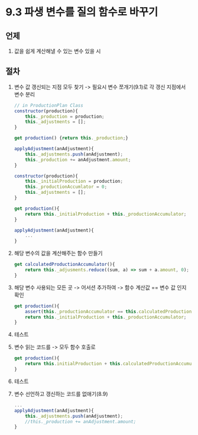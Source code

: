 # 9.3 파생 변수를 질의 함수로 바꾸기

## 언제

1. 값을 쉽게 계산해낼 수 있는 변수 있을 시

## 절차

1. 변수 값 갱신되는 지점 모두 찾기 -> 필요시 변수 쪼개기(9.1)로 각 갱신 지점에서 변수 분리

    ```javascript
    // in ProductionPlan Class
    constructor(production){
        this._production = production;
        this._adjustments = [];
    }

    get production() {return this._production;}

    applyAdjustment(anAdjustment){
        this._adjustments.push(anAdjustment);
        this._production += anAdjustment.amount;
    }
    ```

    ```javascript
    constructor(production){
        this._initialProduction = production;
        this._productionAccumlator = 0;
        this._adjustments = [];
    }

    get production(){
        return this._initialProduction + this._productionAccumulator;
    }

    applyAdjustment(anAdjustment){
        ...
    }
    ```

2. 해당 변수의 값을 계산해주는 함수 만들기

    ```javascript
    get calculatedProductionAccumulator(){
        return this._adjusments.reduce((sum, a) => sum + a.amount, 0);
    }
    ```

3. 해당 변수 사용되는 모든 곳 -> 어서션 추가하여 -> 함수 계산값 == 변수 값 인지 확인

    ```javascript
    get production(){
        assert(this._productionAccumulator == this.calculatedProductionAccumulator);
        return this._initialProduction + this._productionAccumulator;
    }
    ```

4. 테스트

5. 변수 읽는 코드를 -> 모두 함수 호출로

    ```javascript
    get production(){
        return this.initialProduction + this.calculatedProductionAccumulator;
    }
    ```

6. 테스트

7. 변수 선언하고 갱신하는 코드를 없애기(8.9)

    ```javascript
    ...
    applyAdjustment(anAdjustment){
        this._adjustments.push(anAdjustment);
        //this._production += anAdjustment.amount;
    }
    ```